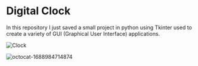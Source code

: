 # Digital Clock

In this repository I just saved a small project in python using Tkinter  used to create a variety of GUI (Graphical User Interface) applications.

![Clock](https://user-images.githubusercontent.com/89359847/176567281-3f337a15-1eb7-41c7-bb21-01ed32960c4f.png)


![octocat-1688984714874](https://github.com/MMVonnSeek/Clock-/assets/89359847/6bf2b77b-ea71-4b5a-bf98-d0056d1e71bc)
